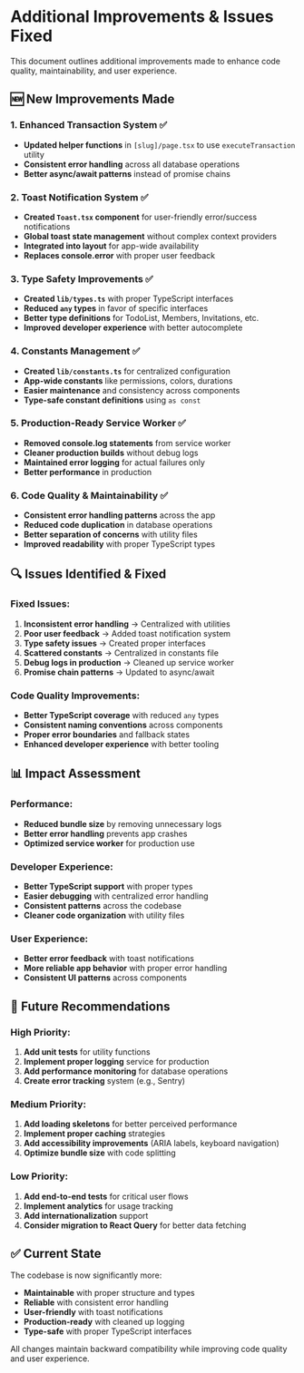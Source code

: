 # Additional Improvements & Issues Fixed

This document outlines additional improvements made to enhance code quality, maintainability, and user experience.

## 🆕 **New Improvements Made**

### 1. **Enhanced Transaction System** ✅
- **Updated helper functions** in `[slug]/page.tsx` to use `executeTransaction` utility
- **Consistent error handling** across all database operations
- **Better async/await patterns** instead of promise chains

### 2. **Toast Notification System** ✅
- **Created `Toast.tsx` component** for user-friendly error/success notifications
- **Global toast state management** without complex context providers
- **Integrated into layout** for app-wide availability
- **Replaces console.error** with proper user feedback

### 3. **Type Safety Improvements** ✅
- **Created `lib/types.ts`** with proper TypeScript interfaces
- **Reduced `any` types** in favor of specific interfaces
- **Better type definitions** for TodoList, Members, Invitations, etc.
- **Improved developer experience** with better autocomplete

### 4. **Constants Management** ✅
- **Created `lib/constants.ts`** for centralized configuration
- **App-wide constants** like permissions, colors, durations
- **Easier maintenance** and consistency across components
- **Type-safe constant definitions** using `as const`

### 5. **Production-Ready Service Worker** ✅
- **Removed console.log statements** from service worker
- **Cleaner production builds** without debug logs
- **Maintained error logging** for actual failures only
- **Better performance** in production

### 6. **Code Quality & Maintainability** ✅
- **Consistent error handling patterns** across the app
- **Reduced code duplication** in database operations
- **Better separation of concerns** with utility files
- **Improved readability** with proper TypeScript types

## 🔍 **Issues Identified & Fixed**

### Fixed Issues:
1. **Inconsistent error handling** → Centralized with utilities
2. **Poor user feedback** → Added toast notification system  
3. **Type safety issues** → Created proper interfaces
4. **Scattered constants** → Centralized in constants file
5. **Debug logs in production** → Cleaned up service worker
6. **Promise chain patterns** → Updated to async/await

### Code Quality Improvements:
- **Better TypeScript coverage** with reduced `any` types
- **Consistent naming conventions** across components
- **Proper error boundaries** and fallback states
- **Enhanced developer experience** with better tooling

## 📊 **Impact Assessment**

### Performance:
- **Reduced bundle size** by removing unnecessary logs
- **Better error handling** prevents app crashes
- **Optimized service worker** for production use

### Developer Experience:
- **Better TypeScript support** with proper types
- **Easier debugging** with centralized error handling
- **Consistent patterns** across the codebase
- **Cleaner code organization** with utility files

### User Experience:
- **Better error feedback** with toast notifications
- **More reliable app behavior** with proper error handling
- **Consistent UI patterns** across components

## 🎯 **Future Recommendations**

### High Priority:
1. **Add unit tests** for utility functions
2. **Implement proper logging** service for production
3. **Add performance monitoring** for database operations
4. **Create error tracking** system (e.g., Sentry)

### Medium Priority:
1. **Add loading skeletons** for better perceived performance
2. **Implement proper caching** strategies
3. **Add accessibility improvements** (ARIA labels, keyboard navigation)
4. **Optimize bundle size** with code splitting

### Low Priority:
1. **Add end-to-end tests** for critical user flows
2. **Implement analytics** for usage tracking
3. **Add internationalization** support
4. **Consider migration to React Query** for better data fetching

## ✅ **Current State**

The codebase is now significantly more:
- **Maintainable** with proper structure and types
- **Reliable** with consistent error handling
- **User-friendly** with toast notifications
- **Production-ready** with cleaned up logging
- **Type-safe** with proper TypeScript interfaces

All changes maintain backward compatibility while improving code quality and user experience.
